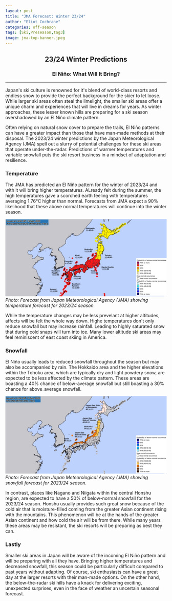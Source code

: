 ```yaml
---
layout: post
title: "JMA Forecast: Winter 23/24"
author: "Eliot Cochrane"
categories: off-season
tags: [Ski,Preseason,tag3]
image: jma-top-banner.jpeg
---
```


## <center>23/24 Winter Predictions</center>
### <center>El Niño: What Will It Bring?</center>

***

Japan's ski culture is renowned for it's blend of world-class resorts and endless snow to provide the perfect background for the skier to let loose. While larger ski areas often steal the limelight, the smaller ski areas offer a unique charm and experiences that will live in dreams for years. As winter approaches, these lesser known hills are preparing for a ski season overshadowed by an El Niño climate pattern.

Often relying on natural snow cover to prepare the trails, El Niño patterns can have a greater impact than those that have man-made methods at their disposal. The 2023/24 winter predictions by the Japan Meteorological Agency (JMA) spell out a slurry of potential challenges for these ski areas that operate under-the-radar. Predictions of warmer temperatures and variable snowfall puts the ski resort business in a mindset of adaptation and resilience.

### Temperature

The JMA has predicted an El Niño pattern for the winter of 2023/24 and with it will bring higher temperatures. ALready felt during the summer, the high temperatures gave a scorched earth feeling with temperatures averaging 1.76°C higher than normal. Forecasts from JMA expect a 90% likelihood that these above normal temperatures will continue into the winter season.

![Screenshot taken from Japan Meteorological Agency showing temperature forecast.](/assets/img/seasonal-temp-23-24.jpeg)
*Photo: Forecast from Japan Meteorological Agency (JMA) showing temperature forecast for 2023/24 season.*

While the temperature changes may be less prevelant at higher altitudes, affects will be felt the whole way down. Highe temperatures don't only reduce snowfall but may increase rainfall. Leading to highly saturated snow that during cold snaps will turn into ice. Many lower altitude ski areas may feel reminiscent of east coast skiing in America.

### Snowfall

El Niño usually leads to reduced snowfall throughout the season but may also be accompanied by rain. The Hokkaido area and the higher elevations within the Tohoku area, which are typically dry and light powdery snow, are expected to be less affected by the climate pattern. These areas are boasting a 40% chance of below-average snowfall but still boasting a 30% chance for above_average snowfall.

![Screenshot taken from Japan Meteorological Agency showing snowfall forecast.](/assets/img/seasonal-snowfall-23-24.jpeg)
*Photo: Forecast from Japan Meteorological Agency (JMA) showing snowfall forecast for 2023/24 season.*

In contrast, places like Nagano and Niigata within the central Honshu region, are expected to have a 50% of below-normal snowfall for the 2023/24 season. Honshu usually provides such great snow because of the cold air that is moisture-filled coming from the greater Asian continent rising with the mountains. This phenomenon will be at the hands of the greater Asian continent and how cold the air will be from there. While many years these areas may be resistant, the ski resorts will be preparing as best they can.

### Lastly

Smaller ski areas in Japan will be aware of the incoming El Niño pattern and will be preparing with all they have. Bringing higher temperatures and decreased snowfall, this season could be particularly difficult compared to past years without adapting. Of course, ski enthusiasts can have a great day at the larger resorts with their man-made options. On the other hand, the below-the-radar ski hills have a knack for delivering exciting, unexpected surprises, even in the face of weather an uncertain seasonal forecast.